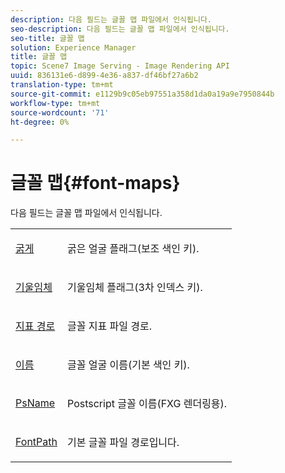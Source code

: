 ```yaml
---
description: 다음 필드는 글꼴 맵 파일에서 인식됩니다.
seo-description: 다음 필드는 글꼴 맵 파일에서 인식됩니다.
seo-title: 글꼴 맵
solution: Experience Manager
title: 글꼴 맵
topic: Scene7 Image Serving - Image Rendering API
uuid: 836131e6-d899-4e36-a837-df46bf27a6b2
translation-type: tm+mt
source-git-commit: e1129b9c05eb97551a358d1da0a19a9e7950844b
workflow-type: tm+mt
source-wordcount: '71'
ht-degree: 0%

---
```



# 글꼴 맵{#font-maps}

다음 필드는 글꼴 맵 파일에서 인식됩니다.

<table id="simpletable_D04FFCE02C7140E38D58FB2C916EABF3"> 
 <tr class="strow"> 
  <td class="stentry"> <p><span class="codeph"> <a href="/help/aem-is-ir-api/is-api/image-catalog/image-serving-api-ref/c-image-catalog-reference/c-font-map-reference/r-bold-font.md" type="reference" format="dita" scope="local"> 굵게</a></span> </p></td> 
  <td class="stentry"> <p>굵은 얼굴 플래그(보조 색인 키). </p></td> 
 </tr> 
 <tr class="strow"> 
  <td class="stentry"> <p><span class="codeph"> <a href="/help/aem-is-ir-api/is-api/image-catalog/image-serving-api-ref/c-image-catalog-reference/c-font-map-reference/r-italic-font.md" type="reference" format="dita" scope="local"> 기울임체</a></span> </p></td> 
  <td class="stentry"> <p>기울임체 플래그(3차 인덱스 키). </p></td> 
 </tr> 
 <tr class="strow"> 
  <td class="stentry"> <p><span class="codeph"> <a href="/help/aem-is-ir-api/is-api/image-catalog/image-serving-api-ref/c-image-catalog-reference/c-font-map-reference/r-metricspath-font.md" type="reference" format="dita" scope="local"> 지표 경로</a></span> </p></td> 
  <td class="stentry"> <p>글꼴 지표 파일 경로. </p></td> 
 </tr> 
 <tr class="strow"> 
  <td class="stentry"> <span class="codeph"> <a href="../../../../../../is-api/image-catalog/image-serving-api-ref/c-image-catalog-reference/c-font-map-reference/r-name-font.md#reference-c55889877dc54aabb60734dcde86ee76" type="reference" format="dita" scope="local"> 이름</a></span> </td> 
  <td class="stentry"> <p>글꼴 얼굴 이름(기본 색인 키). </p></td> 
 </tr> 
 <tr class="strow"> 
  <td class="stentry"> <p><span class="codeph"> <a href="/help/aem-is-ir-api/is-api/image-catalog/image-serving-api-ref/c-image-catalog-reference/c-font-map-reference/r-psname-font.md" type="reference" format="dita" scope="local"> PsName</a></span> </p></td> 
  <td class="stentry"> <p>Postscript 글꼴 이름(FXG 렌더링용). </p></td> 
 </tr> 
 <tr class="strow"> 
  <td class="stentry"> <p><span class="codeph"> <a href="/help/aem-is-ir-api/is-api/image-catalog/image-serving-api-ref/c-image-catalog-reference/c-font-map-reference/r-fontpath-font.md" type="reference" format="dita" scope="local"> FontPath</a></span> </p></td> 
  <td class="stentry"> <p>기본 글꼴 파일 경로입니다. </p></td> 
 </tr> 
</table>
